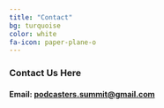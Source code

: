 ```yaml
---
title: "Contact"
bg: turquoise
color: white
fa-icon: paper-plane-o
---
```


### Contact Us Here

#### Email: <a href="mailto:podcasters.summit@gmail.com">podcasters.summit@gmail.com</a>
